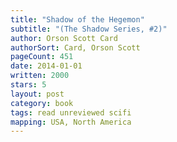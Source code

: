 ```yaml
---
title: "Shadow of the Hegemon"
subtitle: "(The Shadow Series, #2)"
author: Orson Scott Card
authorSort: Card, Orson Scott
pageCount: 451
date: 2014-01-01
written: 2000
stars: 5
layout: post
category: book
tags: read unreviewed scifi
mapping: USA, North America
---
```

